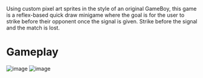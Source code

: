 Using custom pixel art sprites in the style of an original GameBoy, this game is a reflex-based quick draw minigame where the goal is for the user to strike before their opponent once the signal is given. Strike before the signal and the match is lost.

# Gameplay
![image](https://github.com/user-attachments/assets/726899a4-e30d-4f3f-bc1e-c1cafcc30767)
![image](https://github.com/user-attachments/assets/4633e2b7-f798-439c-b5e2-4fee2cba1e61)



